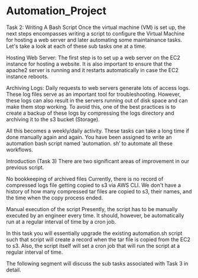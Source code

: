 # Automation_Project

Task 2: Writing A Bash Script 
Once the virtual machine (VM) is set up, the next steps encompasses writing a script to configure the Virtual Machine for hosting a web server and later automating some maintainance tasks. Let's take a look at each of these sub tasks one at a time. 

 

Hosting Web Server: The first step is to set up a web server on the EC2 instance for hosting a website. It is also important to ensure that the apache2 server is running and it restarts automatically in case the EC2 instance reboots.

 

Archiving Logs: Daily requests to web servers generate lots of access logs. These log files  serve as an  important tool for troubleshooting.  However, these logs can also result in the servers running out of disk space and can make them stop working. To avoid this, one of the best practices is to create a backup of these logs by compressing the logs directory and archiving it to the s3 bucket (Storage). 

 

All this becomes a weekly/daily activity. These tasks can take a long time if done manually again and again. You have been assigned to write an automation bash script named ‘automation. sh’ to automate all these workflows.

Introduction (Task 3)
There are two significant areas of improvement in our previous script.
 
No bookkeeping of archived files 
Currently, there is no record of compressed logs file getting copied to s3 via AWS CLI. We don't have a history of how many compressed tar files are copied to s3, their names, and the time when the copy process ended.
 
Manual execution of the script
Presently, the script has to be manually executed by an engineer every time. It should, however, be automatically run at a regular interval of time by a cron job.
 
In this task you will essentially upgrade the existing automation.sh script such that script will create a record when the tar file is copied from the EC2 to s3. Also, the script itself will set a cron job that will run the script at a regular interval of time.

 

The following segment will discuss the sub tasks associated with Task 3 in detail. 